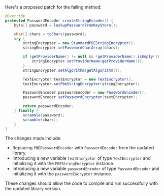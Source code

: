 Here's a proposed patch for the failing method:

```java
@Override
protected PasswordEncoder createStringEncoder() {
    byte[] password = lookupPasswordFromKeyStore();

    char[] chars = toChars(password);
    try {
        stringEncrypter = new StandardPBEStringEncryptor();
        stringEncrypter.setPasswordCharArray(chars);

        if (getProviderName() != null && !getProviderName().isEmpty()) {
            stringEncrypter.setProviderName(getProviderName());
        }
        stringEncrypter.setAlgorithm(getAlgorithm());

        TextEncryptor textEncryptor = new TextEncryptor();
        textEncryptor.setPbeStringEncryptor(stringEncrypter);

        PasswordEncoder passwordEncoder = new PasswordEncoder();
        passwordEncoder.setPasswordEncryptor(textEncryptor);

        return passwordEncoder;
    } finally {
        scramble(password);
        scramble(chars);
    }
}
```

The changes made include:

* Replacing `PBEPasswordEncoder` with `PasswordEncoder` from the updated library.
* Introducing a new variable `textEncryptor` of type `TextEncryptor` and initializing it with the `PBEStringEncryptor` instance.
* Introducing a new variable `passwordEncoder` of type `PasswordEncoder` and initializing it with the `passwordEncryptor` instance.

These changes should allow the code to compile and run successfully with the updated library version.